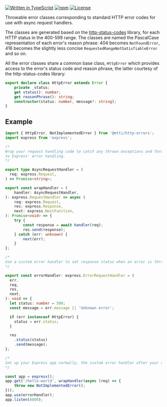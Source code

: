 [![Written in TypeScript](https://flat.badgen.net/badge/icon/TypeScript?icon=typescript&label)](http://www.typescriptlang.org/) [![npm](https://flat.badgen.net/npm/v/@mtti/http-errors?icon=npm)](https://www.npmjs.com/package/@mtti/http-errors) [![License](https://flat.badgen.net/github/license/mtti/http-errors)](https://github.com/mtti/http-errors/blob/master/LICENSE)

Throwable error classes corresponding to standard HTTP error codes for use with async request handlers.

The classes are generated based on the [http-status-codes](https://www.npmjs.com/package/http-status-codes) library, for each HTTP status in the 400-599 range. The classes are named the PascalCase representation of each error's reason phrase: 404 becomes `NotFoundError`, 416 becomes the slightly less concise `RequestedRangeNotSatisfiableError` and so on.

All the error classes share a common base class, `HttpError` which provides access to the error's status code and reason phrase, the latter courtesy of the http-status-codes library:

```typescript
export declare class HttpError extends Error {
    private _status;
    get status(): number;
    get reasonPhrase(): string;
    constructor(status: number, message?: string);
}
```

## Example

```typescript
import { HttpError, NotImplementedError } from '@mtti/http-errors';
import express from 'express';

/*
Wrap your request handling code to catch any thrown exceptions and forward them
to Express' error handling.
*/

export type AsyncRequestHandler = (
  req: express.Request,
) => Promise<string>;

export const wrapHandler = (
    handler: AsyncRequestHandler,
): express.RequestHandler => async (
    req: express.Request,
    res: express.Response,
    next: express.NextFunction,
): Promise<void> => {
    try {
        const response = await handler(req);
        res.send(response);
    } catch (err: unknown) {
        next(err);
    }
};

/*
Use a custom error handler to set response status when an error is thrown.
*/

export const errorHandler: express.ErrorRequestHandler = (
  err,
  req,
  res,
  next,
): void => {
  let status: number = 500;
  const message = err.message || 'Unknown error';

  if (err instanceof HttpError) {
    status = err.status;
  }

  res
    .status(status)
    .send(message);
};

/*
Set up your Express app normally, the custom error handler after your routes.
*/

const app = express();
app.get('/hello-world', wrapHandler(async (req) => {
    throw new NotImplementedError();
}));
app.use(errorHandler);
app.listen(8080);
```
